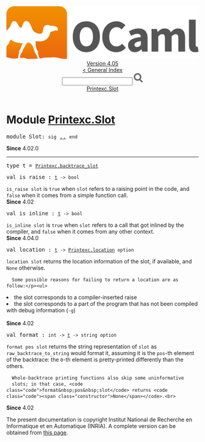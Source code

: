 <!-- ((! set title API !)) ((! set documentation !)) ((! set api !)) ((! set nobreadcrumb !)) -->
<div class="api"><header><nav class="toc brand"><a class="brand" href="https://ocaml.org/"><img src="colour-logo-gray.svg" class="svg" alt="OCaml"></a></nav><nav class="toc"><div class="toc_version"><a href="/docs" id="version-select">Version 4.05</a></div><a href="index.html">&lt; General Index</a><div class="api_search"><input type="text" name="apisearch" id="api_search" oninput="mySearch(false);" onkeypress="this.oninput();" onclick="this.oninput();" onpaste="this.oninput();">
<img src="search_icon.svg" alt="Search" class="svg" onclick="mySearch(false)"></div>
<div id="search_results"></div><div class="toc_title"><a href="#top">Printexc.Slot</a></div><ul></ul></nav></header>

<h1>Module <a href="type_Printexc.Slot.html">Printexc.Slot</a></h1>

<pre><span class="keyword">module</span> Slot: <code class="code"><span class="keyword">sig</span></code> <a href="Printexc.Slot.html">..</a> <code class="code"><span class="keyword">end</span></code></pre><div class="info module top">
<b>Since</b> 4.02.0<br>
</div>
<hr width="100%">

<pre><span id="TYPEt"><span class="keyword">type</span> <code class="type"></code>t</span> = <code class="type"><a href="Printexc.html#TYPEbacktrace_slot">Printexc.backtrace_slot</a></code> </pre>


<pre><span id="VALis_raise"><span class="keyword">val</span> is_raise</span> : <code class="type"><a href="Printexc.Slot.html#TYPEt">t</a> -&gt; bool</code></pre><div class="info ">
<code class="code">is_raise&nbsp;slot</code> is <code class="code"><span class="keyword">true</span></code> when <code class="code">slot</code> refers to a raising
      point in the code, and <code class="code"><span class="keyword">false</span></code> when it comes from a simple
      function call.<br>
<b>Since</b> 4.02<br>
</div>

<pre><span id="VALis_inline"><span class="keyword">val</span> is_inline</span> : <code class="type"><a href="Printexc.Slot.html#TYPEt">t</a> -&gt; bool</code></pre><div class="info ">
<code class="code">is_inline&nbsp;slot</code> is <code class="code"><span class="keyword">true</span></code> when <code class="code">slot</code> refers to a call
      that got inlined by the compiler, and <code class="code"><span class="keyword">false</span></code> when it comes from
      any other context.<br>
<b>Since</b> 4.04.0<br>
</div>

<pre><span id="VALlocation"><span class="keyword">val</span> location</span> : <code class="type"><a href="Printexc.Slot.html#TYPEt">t</a> -&gt; <a href="Printexc.html#TYPElocation">Printexc.location</a> option</code></pre><div class="info ">
<code class="code">location&nbsp;slot</code> returns the location information of the slot,
      if available, and <code class="code"><span class="constructor">None</span></code> otherwise.
<p>

      Some possible reasons for failing to return a location are as follow:</p><ul>
<li>the slot corresponds to a compiler-inserted raise</li>
<li>the slot corresponds to a part of the program that has not been
      compiled with debug information (<code class="code">-g</code>)</li>
</ul>
<br>
<b>Since</b> 4.02<br>
</div>

<pre><span id="VALformat"><span class="keyword">val</span> format</span> : <code class="type">int -&gt; <a href="Printexc.Slot.html#TYPEt">t</a> -&gt; string option</code></pre><div class="info ">
<code class="code">format&nbsp;pos&nbsp;slot</code> returns the string representation of <code class="code">slot</code> as
      <code class="code">raw_backtrace_to_string</code> would format it, assuming it is the
      <code class="code">pos</code>-th element of the backtrace: the <code class="code">0</code>-th element is
      pretty-printed differently than the others.
<p>

      Whole-backtrace printing functions also skip some uninformative
      slots; in that case, <code class="code">format&nbsp;pos&nbsp;slot</code> returns <code class="code"><span class="constructor">None</span></code>.<br>
<b>Since</b> 4.02<br>
</p></div>
<div class="copyright">The present documentation is copyright Institut National de Recherche en Informatique et en Automatique (INRIA). A complete version can be obtained from <a href="http://caml.inria.fr/pub/docs/manual-ocaml/">this page</a>.</div></div>